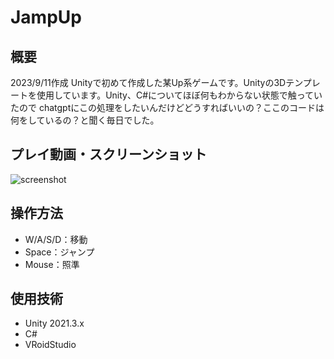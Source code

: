 # JampUp

## 概要
2023/9/11作成
Unityで初めて作成した某Up系ゲームです。Unityの3Dテンプレートを使用しています。Unity、C#についてほぼ何もわからない状態で触っていたので
chatgptにこの処理をしたいんだけどどうすればいいの？ここのコードは何をしているの？と聞く毎日でした。

## プレイ動画・スクリーンショット
![screenshot](screenshots/gameplay.png)

## 操作方法
- W/A/S/D：移動
- Space：ジャンプ
- Mouse：照準

## 使用技術
- Unity 2021.3.x
- C#
- VRoidStudio
